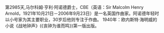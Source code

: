 第2985天,马尔科姆·亨利·阿诺德爵士，CBE（英语：Sir Malcolm Henry Arnold，1921年10月21日－2006年9月23日）是一名英国作曲家。阿诺德年轻时以小号家为其主要职业，30岁后他则专注于作曲。
1940年：欧内斯特·海明威的小说《战地钟声》(《丧钟为谁而鸣》)第一版出版。 
